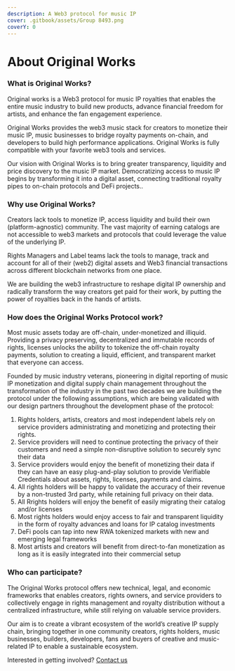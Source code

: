 ```yaml
---
description: A Web3 protocol for music IP
cover: .gitbook/assets/Group 8493.png
coverY: 0
---
```


# About Original Works

### What is Original Works?

Original works is a Web3 protocol for music IP royalties that enables the entire music industry to build new products, advance financial freedom for artists, and enhance the fan engagement experience.

Original Works provides the web3 music stack for creators to monetize their music IP, music businesses to bridge royalty payments on-chain, and developers to build high performance applications. Original Works is fully compatible with your favorite web3 tools and services.

Our vision with Original Works is to bring greater transparency, liquidity and price discovery to the music IP market. Democratizing access to music IP begins by transforming it into a digital asset, connecting traditional royalty pipes to on-chain protocols and DeFi projects..

### Why use Original Works?

Creators lack tools to monetize IP, access liquidity and build their own (platform-agnostic) community. The vast majority of earning catalogs are not accessible to web3 markets and protocols that could leverage the value of the underlying IP.

Rights Managers and Label teams lack the tools to manage, track and account for all of their (web2) digital assets and Web3 financial transactions across different blockchain networks from one place.

We are building the web3 infrastructure to reshape digital IP ownership and radically transform the way creators get paid for their work, by putting the power of royalties back in the hands of artists.

### How does the Original Works Protocol work?

Most music assets today are off-chain, under-monetized and illiquid. Providing a privacy preserving, decentralized and immutable records of rights, licenses unlocks the ability to tokenize the off-chain royalty payments, solution to creating a liquid, efficient, and transparent market that everyone can access.

Founded by music industry veterans, pioneering in digital reporting of music IP monetization and digital supply chain management throughout the transformation of the industry in the past two decades we are building the protocol under the following assumptions, which are being validated with our design partners throughout the development phase of the protocol:

1. Rights holders, artists, creators and most independent labels rely on service providers administrating and monetizing and protecting their rights.
2. Service providers will need to continue protecting the privacy of their customers and need a simple  non-disruptive solution to securely sync their data
3. Service providers would enjoy the benefit of monetizing their data if they can have an easy plug-and-play solution to provide Verifiable Credentials about assets, rights, licenses, payments and claims.
4. All rights holders will be happy to validate the accuracy of their revenue by a non-trusted 3rd party, while retaining full privacy on their data.&#x20;
5. All Rrights holders will enjoy the benefit of easily migrating their catalog and/or licenses
6. Most rights holders would enjoy access to fair and transparent liquidity in the form of royalty advances and loans for IP catalog investments
7. DeFi pools can tap into new RWA tokenized markets with new and emerging legal frameworks
8. Most artists and creators will benefit from direct-to-fan monetization as long as it is easily integrated into their commercial setup



### Who can participate?

The Original Works protocol offers new technical, legal, and economic frameworks that enables creators, rights owners, and service providers to collectively engage in rights management and royalty distribution without a centralized infrastructure, while still relying on valuable service providers.

Our aim is to create a vibrant ecosystem of the world’s creative IP supply chain, bringing together in one community creators, rights holders, music businesses, builders, developers, fans and buyers of creative and music-related IP to enable a sustainable ecosystem.

Interested in getting involved? [Contact us](introduction/our-community.md)

